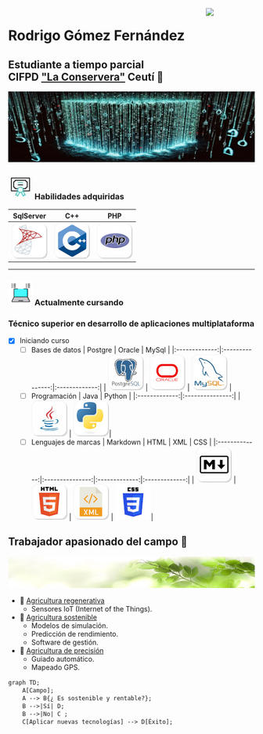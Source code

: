 <!--- Uso HTML para poner una imagen ya que en Markdown no puedo alinearla a la derecha aunque he pensado usar algún truco
como rellenar con espacios en blanco o insertar una imagen transparente delante, me parecía un poco cutre.
La imagen es el Octocat, la mascota de Github--->

<img align='right' src='https://user-images.githubusercontent.com/5713670/87202985-820dcb80-c2b6-11ea-9f56-7ec461c497c3.gif' width='100'>

# Rodrigo Gómez Fernández
## Estudiante a tiempo parcial <br> CIFPD ["La Conservera"](http://www.fplaconservera.es) Ceutí 📖


![Faceta informátia](https://github.com/Raderigo/Raderigo/blob/main/src/Banner%20codigo.jpg)

### ![](https://github.com/Raderigo/Raderigo/blob/main/Diploma.webp) Habilidades adquiridas
| SqlServer | C++ | PHP  |
|:-------------:|:---------------:|:-------------:|
| ![SqlServer](https://github.com/Raderigo/Raderigo/blob/main/src/sqlserver.jpg) | ![C++](https://github.com/Raderigo/Raderigo/blob/main/src/c++.jpg) | ![PHP](https://github.com/Raderigo/Raderigo/blob/main/src/php.jpg)  |

---

### ![](https://github.com/Raderigo/Raderigo/blob/main/elearnin.gif) Actualmente cursando
### Técnico superior en desarrollo de aplicaciones multiplataforma


<!--- La siguiente lista gracias al flavor de Github para Markdown (GFM) --->
- [X] Iniciando curso
    - [ ] Bases de datos
        | Postgre       | Oracle       | MySql      |
        |:-------------:|:---------------:|:-------------:|
        | ![Postgre](https://github.com/Raderigo/Raderigo/blob/main/src/postgre.jpg) | ![Oracle](https://github.com/Raderigo/Raderigo/blob/main/src/oracle.jpg) | ![MySql](https://github.com/Raderigo/Raderigo/blob/main/src/mysql.jpg) |
    - [ ] Programación
        | Java       | Python       |
        |:-------------:|:---------------:|
        | ![Java](https://github.com/Raderigo/Raderigo/blob/main/src/java.jpg) | ![Python](https://github.com/Raderigo/Raderigo/blob/main/src/python.jpg)|
    - [ ] Lenguajes de marcas
        | Markdown       | HTML       | XML      | CSS      |
        |:-------------:|:---------------:|:-------------:|:-------------:|
        | ![Markdown](https://github.com/Raderigo/Raderigo/blob/main/src/markdown.jpg) | ![HTML](https://github.com/Raderigo/Raderigo/blob/main/src/html.jpg) | ![XML](https://github.com/Raderigo/Raderigo/blob/main/src/xml.jpg) | ![CSS](https://github.com/Raderigo/Raderigo/blob/main/src/css.jpg)|

## Trabajador apasionado del campo 🌱
![](https://github.com/Raderigo/Raderigo/blob/main/src/Banner%20hoja.jpg)
* 🌄 [Agricultura regenerativa](https://es.wikipedia.org/wiki/Agricultura_regenerativa)
  * Sensores IoT (Internet of the Things).
* 🍎 [Agricultura sostenible](https://es.wikipedia.org/wiki/Agricultura_sostenible)
  * Modelos de simulación.
  * Predicción de rendimiento.
  * Software de gestión.
* 🚜 [Agricultura de precisión](https://es.wikipedia.org/wiki/Agricultura_de_precisi%C3%B3n)
  * Guiado automático.
  * Mapeado GPS.

<!--- Gracias a Mermaid, que es un flavor de Markdown soportado por Github, puedo hacer el siguiente diagrama -->
```mermaid
graph TD;
    A[Campo];
    A --> B{¿ Es sostenible y rentable?};
    B -->|Sí| D;
    B -->|No| C ;
    C[Aplicar nuevas tecnologías] --> D[Éxito];
```

